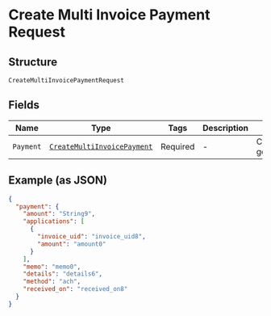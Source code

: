 
# Create Multi Invoice Payment Request

## Structure

`CreateMultiInvoicePaymentRequest`

## Fields

| Name | Type | Tags | Description | Getter | Setter |
|  --- | --- | --- | --- | --- | --- |
| `Payment` | [`CreateMultiInvoicePayment`](../../doc/models/create-multi-invoice-payment.md) | Required | - | CreateMultiInvoicePayment getPayment() | setPayment(CreateMultiInvoicePayment payment) |

## Example (as JSON)

```json
{
  "payment": {
    "amount": "String9",
    "applications": [
      {
        "invoice_uid": "invoice_uid8",
        "amount": "amount0"
      }
    ],
    "memo": "memo0",
    "details": "details6",
    "method": "ach",
    "received_on": "received_on8"
  }
}
```

